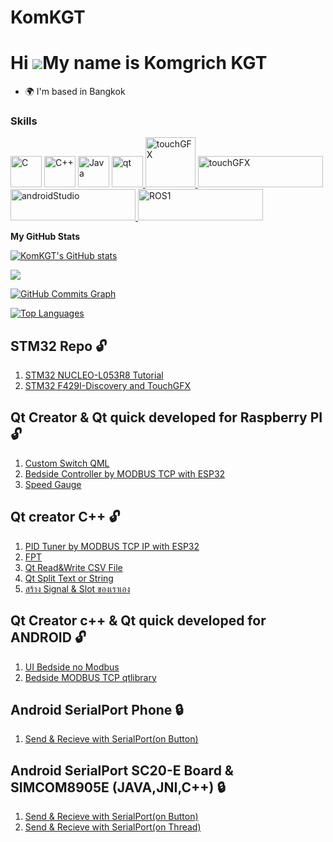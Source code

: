 # KomKGT
Hi ![](https://user-images.githubusercontent.com/18350557/176309783-0785949b-9127-417c-8b55-ab5a4333674e.gif)My name is Komgrich KGT
====================================================================================================================================

* 🌍  I'm based in Bangkok

### Skills

<p align="left">
<a href="https://docs.microsoft.com/en-us/cpp/?view=msvc-170" target="_blank" rel="noreferrer"><img src="https://raw.githubusercontent.com/danielcranney/readme-generator/main/public/icons/skills/c-colored.svg" width="50" height="50" alt="C" /></a>
<a href="https://docs.microsoft.com/en-us/cpp/?view=msvc-170" target="_blank" rel="noreferrer"><img src="https://raw.githubusercontent.com/danielcranney/readme-generator/main/public/icons/skills/cplusplus-colored.svg" width="50" height="50" alt="C++" /></a>
<a href="https://www.oracle.com/java/" target="_blank" rel="noreferrer"><img src="https://raw.githubusercontent.com/danielcranney/readme-generator/main/public/icons/skills/java-colored.svg" width="50" height="50" alt="Java" /></a>
<a href="https://www.qt.io/" target="_blank" rel="noreferrer"> <img src="https://upload.wikimedia.org/wikipedia/commons/0/0b/Qt_logo_2016.svg" alt="qt" width="50" height="50"/> </a>
 <a href="https://www.st.com/en/development-tools/stm32cubemx.html" target="_blank" rel="noreferrer"> <img src="https://user-images.githubusercontent.com/16562333/54928769-ba986300-4f14-11e9-91d7-ecc6640d1989.png" alt="touchGFX" width="80" height="80"/> </a>
<a href="https://support.touchgfx.com/4.21/docs/introduction/welcome/" target="_blank" rel="noreferrer"> <img src="https://support.touchgfx.com/4.21/img/logo.svg" alt="touchGFX" width="200" height="50"/> </a>
<a href="https://en.wikipedia.org/wiki/Android_Studio" target="_blank" rel="noreferrer"> <img src="https://upload.wikimedia.org/wikipedia/commons/9/92/Android_Studio_Trademark.svg" alt="androidStudio" width="200" height="50"/> </a>
<a href="https://www.ros.org/" target="_blank" rel="noreferrer"> <img src="https://upload.wikimedia.org/wikipedia/commons/b/bb/Ros_logo.svg" alt="ROS1" width="200" height="50"/> </a>

</p>  

<b>My GitHub Stats</b>

<a href="http://www.github.com/KomKGT"><img src="https://github-readme-stats.vercel.app/api?username=KomKGT&show_icons=true&hide=&count_private=true&title_color=0891b2&text_color=ffffff&icon_color=0891b2&bg_color=1c1917&hide_border=true&show_icons=true" alt="KomKGT's GitHub stats" /></a>

<a href="http://www.github.com/KomKGT"><img src="https://github-readme-streak-stats.herokuapp.com/?user=KomKGT&stroke=ffffff&background=1c1917&ring=0891b2&fire=0891b2&currStreakNum=ffffff&currStreakLabel=0891b2&sideNums=ffffff&sideLabels=ffffff&dates=ffffff&hide_border=true" /></a>

<a href="http://www.github.com/KomKGT"><img src="https://github-readme-activity-graph.cyclic.app/graph?username=KomKGT&bg_color=1c1917&color=ffffff&line=0891b2&point=ffffff&area_color=1c1917&area=true&hide_border=true&custom_title=GitHub%20Commits%20Graph" alt="GitHub Commits Graph" /></a>

<a href="https://github.com/KomKGT" align="left"><img src="https://github-readme-stats.vercel.app/api/top-langs/?username=KomKGT&langs_count=10&title_color=0891b2&text_color=ffffff&icon_color=0891b2&bg_color=1c1917&hide_border=true&locale=en&custom_title=Top%20%Languages" alt="Top Languages" /></a>  


## STM32 Repo :unlock:
1. [STM32 NUCLEO-L053R8 Tutorial](https://github.com/KomKGT/STM32-NUCLEO-L053R8/tree/main/Tutorial)
2. [STM32 F429I-Discovery and TouchGFX](https://github.com/KomKGT/TouchGFX_4_21_1_First_Tester)
## Qt Creator & Qt quick developed for Raspberry PI :unlock:
1. [Custom Switch QML](https://github.com/KomKGT/QML_Custom)
2. [Bedside Controller by MODBUS TCP with ESP32](https://github.com/KomKGT/Bedside_Modbus_24122022)
3. [Speed Gauge](https://github.com/KomKGT/QML_SpeedGauge)
## Qt creator C++ :unlock:
1. [PID Tuner by MODBUS TCP IP with ESP32](https://github.com/KomKGT/PID_Tuner)
2. [FPT](https://github.com/KomKGT/LTN_FPT)
3. [Qt Read&Write CSV File](https://github.com/KomKGT/Qt_ReadAndWrite_CSVFile)
4. [Qt Split Text or String](https://github.com/KomKGT/Qt_SplitText)
5. [สร้าง Signal & Slot ของเราเอง](https://github.com/KomKGT/CreateOwnSignalAndSlot) 
## Qt Creator c++ & Qt quick developed for ANDROID :unlock:
1. [UI Bedside no Modbus](https://github.com/BoonKom/ANDROID-MainView-Bedside-without-MODBUS) 
2. [Bedside MODBUS TCP qtlibrary](https://github.com/BoonKom/Modbus-Qt-Library) 
## Android SerialPort Phone :lock:
1. [Send & Recieve with SerialPort(on Button)](https://github.com/BoonKom/Android_Phone_SerialPort_By_mik3y) 
## Android SerialPort SC20-E Board & SIMCOM8905E (JAVA,JNI,C++) :lock:
1. [Send & Recieve with SerialPort(on Button)](https://github.com/BoonKom/Android-SerialPort-on-Boards) 
2. [Send & Recieve with SerialPort(on Thread)](https://github.com/BoonKom/Android-SerialPort-Boards_Thread) 
